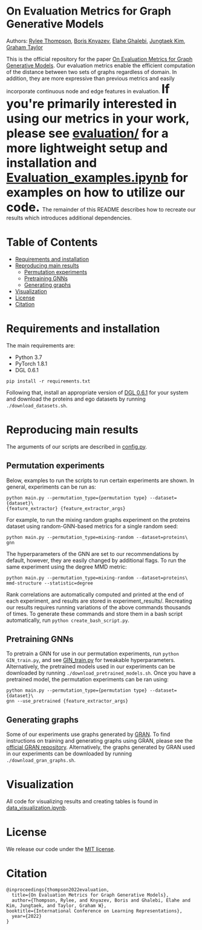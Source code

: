 
# On Evaluation Metrics for Graph Generative Models
Authors: [Rylee Thompson](https://scholar.google.ca/citations?user=pRy6BiAAAAAJ&hl=en), [Boris Knyazev](http://bknyaz.github.io/), [Elahe Ghalebi](https://scholar.google.com/citations?user=h5ZwVzcAAAAJ&hl=en), 
[Jungtaek Kim](https://jungtaek.github.io/), [Graham Taylor](https://www.gwtaylor.ca/)

This is the official repository for the paper [On Evaluation Metrics for Graph Generative Models](https://arxiv.org/abs/2201.09871). Our evaluation metrics enable the efficient computation of the distance between two sets of graphs regardless of domain. In addition, they are more expressive than previous metrics and easily incorporate continuous node and edge features in evaluation. **<font size=6> If you're primarily interested in using our metrics in your work, please see [evaluation/](./evaluation) for a more lightweight setup and installation and [Evaluation_examples.ipynb](./Evaluation_examples.ipynb) for examples on how to utilize our code. </font>** The remainder of this README describes how to recreate our results which introduces additional dependencies.

# Table of Contents  
- [Requirements and installation](#requirements-and-installation)
- [Reproducing main results](#reproducing-main-results)
  * [Permutation experiments](#permutation-experiments)
  * [Pretraining GNNs](#pretraining-gnns)
  * [Generating graphs](#generating-graphs)
- [Visualization](#visualization)
- [License](#license)
- [Citation](#citation)




# Requirements and installation

The main requirements are:
- Python 3.7
- PyTorch 1.8.1
- DGL 0.6.1

```
pip install -r requirements.txt
```
Following that, install an appropriate version of [DGL 0.6.1](https://www.dgl.ai/pages/start.html) for your system and download the proteins and ego datasets by running `./download_datasets.sh`.

# Reproducing main results
The arguments of our scripts are described in [config.py](./config.py). 
## Permutation experiments
Below, examples to run the scripts to run certain experiments are shown. In general, experiments can be run as:
```
python main.py --permutation_type={permutation type} --dataset={dataset}\
{feature_extractor} {feature_extractor_args}
```
For example, to run the mixing random graphs experiment on the proteins dataset using random-GNN-based metrics for a single random seed:
```
python main.py --permutation_type=mixing-random --dataset=proteins\
gnn
```
The hyperparameters of the GNN are set to our recommendations by default, however, they are easily changed by additional flags. To run the same experiment using the degree MMD metric:
```
python main.py --permutation_type=mixing-random --dataset=proteins\
mmd-structure --statistic=degree
```
Rank correlations are automatically computed and printed at the end of each experiment, and results are stored in experiment_results/. Recreating our results requires running variations of the above commands thousands of times. To generate these commands and store them in a bash script automatically, run `python create_bash_script.py`.

## Pretraining GNNs
To pretrain a GNN for use in our permutation experiments, run `python GIN_train.py`, and see [GIN_train.py](./GIN_train.py) for tweakable hyperparameters. Alternatively, the pretrained models used in our experiments can be downloaded by running `./download_pretrained_models.sh`. Once you have a pretrained model, the permutation experiments can be ran using: 
```
python main.py --permutation_type={permutation type} --dataset={dataset}\
gnn --use_pretrained {feature_extractor_args}
```

## Generating graphs
Some of our experiments use graphs generated by [GRAN](https://arxiv.org/abs/1910.00760). To find instructions on training and generating graphs using GRAN, please see the [official GRAN repository](https://github.com/lrjconan/GRAN). Alternatively, the graphs generated by GRAN used in our experiments can be downloaded by running `./download_gran_graphs.sh`.

# Visualization
All code for visualizing results and creating tables is found in [data_visualization.ipynb](./data_visualization.ipynb).

# License

We release our code under the [MIT license](./LICENSE).

# Citation

```
@inproceedings{thompson2022evaluation,
  title={On Evaluation Metrics for Graph Generative Models},
  author={Thompson, Rylee, and Knyazev, Boris and Ghalebi, Elahe and Kim, Jungtaek, and Taylor, Graham W},
booktitle={International Conference on Learning Representations},
  year={2022}  
}
```
